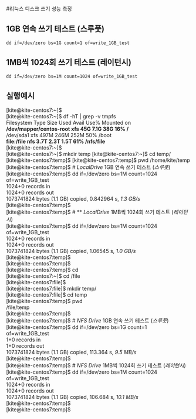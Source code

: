 #리눅스 디스크 쓰기 성능 측정  
## 1GB 연속 쓰기 테스트 (스루풋)
```
dd if=/dev/zero bs=1G count=1 of=write_1GB_test
```
## 1MB씩 1024회 쓰기 테스트 (레이턴시)
```
dd if=/dev/zero bs=1M count=1024 of=write_1GB_test
```
## 실행예시  
>
[kite@kite-centos7:~]$  
[kite@kite-centos7:~]$ df -hT | grep -v tmpfs  
Filesystem              Type      Size  Used Avail Use% Mounted on  
**/dev/mapper/centos-root xfs        45G  7.1G   38G  16% /**  
/dev/sda1               xfs       497M  246M  252M  50% /boot  
**file:/file              nfs       3.7T  2.3T  1.5T  61% /nfs/file**  
[kite@kite-centos7:~]$  
[kite@kite-centos7:~]$ mkdir temp
[kite@kite-centos7:~]$ cd temp/
[kite@kite-centos7:temp]$
[kite@kite-centos7:temp]$ pwd
/home/kite/temp
[kite@kite-centos7:temp]$ # *LocalDrive* 1GB 연속 쓰기 테스트 (*스루풋*)  
[kite@kite-centos7:temp]$ dd if=/dev/zero bs=1M count=1024 of=write_1GB_test  
1024+0 records in  
1024+0 records out  
1073741824 bytes (1.1 GB) copied, 0.842964 s, *1.3 GB/s*  
[kite@kite-centos7:temp]$  
[kite@kite-centos7:temp]$ # ** *LocalDrive* 1MB씩 1024회 쓰기 테스트 (*레이턴시*)  
[kite@kite-centos7:temp]$ dd if=/dev/zero bs=1M count=1024 of=write_1GB_test  
1024+0 records in  
1024+0 records out  
1073741824 bytes (1.1 GB) copied, 1.06545 s, *1.0 GB/s*  
[kite@kite-centos7:temp]$  
[kite@kite-centos7:temp]$  
[kite@kite-centos7:temp]$ cd  
[kite@kite-centos7:~]$ cd /file  
[kite@kite-centos7:file]$  
[kite@kite-centos7:file]$ mkdir temp/  
[kite@kite-centos7:file]$ cd temp  
[kite@kite-centos7:temp]$ pwd  
/file/temp  
[kite@kite-centos7:temp]$  
[kite@kite-centos7:temp]$ # *NFS Drive* 1GB 연속 쓰기 테스트 (*스루풋*)  
[kite@kite-centos7:temp]$ dd if=/dev/zero bs=1G count=1 of=write_1GB_test  
1+0 records in  
1+0 records out  
1073741824 bytes (1.1 GB) copied, 113.364 s, *9.5 MB/s*  
[kite@kite-centos7:temp]$  
[kite@kite-centos7:temp]$ # *NFS Drive* 1MB씩 1024회 쓰기 테스트 (*레이턴시*)  
[kite@kite-centos7:temp]$ dd if=/dev/zero bs=1M count=1024 of=write_1GB_test  
1024+0 records in  
1024+0 records out  
1073741824 bytes (1.1 GB) copied, 106.684 s, *10.1 MB/s*  
[kite@kite-centos7:temp]$  
[kite@kite-centos7:temp]$  
